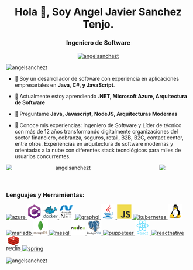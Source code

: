 <h1 align="center">Hola 👋, Soy Angel Javier Sanchez Tenjo.</h1>
<h3 align="center">Ingeniero de Software</h3>

<p align="center">
    <a href="https://linkedin.com/in/angelsanchezt" target="blank">
        <img align="center" src="https://img.shields.io/badge/linkedin-%230077B5.svg?&style=for-the-badge&logo=linkedin&logoColor=white" alt="angelsanchezt" />
    </a>
</p>

<p align="left"> <img src="https://komarev.com/ghpvc/?username=angelsanchezt&label=Profile%20views&color=0e75b6&style=flat" alt="angelsanchezt" /> </p>

- 🚀 Soy un desarrollador de software con experiencia en aplicaciones empresariales en **Java, C#, y JavaScript**.

- 🌱 Actualmente estoy aprendiendo **.NET, Microsoft Azure, Arquitectura de Software**

- 💬 Preguntame **Java, Javascript, NodeJS, Arquitecturas Modernas**

- 📄 Conoce mis experiencias: Ingeniero de Software y Líder de técnico con más de 12 años transformando digitalmente organizaciones del sector financiero, cobranza, seguros, retail, B2B, B2C, contact center, entre otros. Experiencias en arquitectura de software modernas y orientadas a la nube con diferentes stack tecnológicos para miles de usuarios concurrentes.

<p align='center'>
  <a href="#"><img src="https://github-readme-stats.vercel.app/api?username=angelsanchezt&show_icons=true&count_private=true&theme=dark" width="350"></a>
  <a href="#"><img align="left" src="https://github-readme-stats.vercel.app/api/top-langs?username=angelsanchezt&show_icons=true&locale=en&layout=compact&theme=dark" width="350" alt="angelsanchezt" /></a>
</p>

<br />

<h3 align="left">Lenguajes y Herramientas:</h3>

<p align="left"> 

<a href="https://azure.microsoft.com/en-in/" target="_blank" rel="noreferrer"> <img src="https://www.vectorlogo.zone/logos/microsoft_azure/microsoft_azure-icon.svg" alt="azure" width="40" height="40" /> </a>
<a href="https://www.w3schools.com/cs/" target="_blank" rel="noreferrer"> <img src="https://raw.githubusercontent.com/devicons/devicon/master/icons/csharp/csharp-original.svg" alt="csharp" width="40" height="40" /> </a>
<a href="https://www.docker.com/" target="_blank" rel="noreferrer"> <img src="https://raw.githubusercontent.com/devicons/devicon/master/icons/docker/docker-original-wordmark.svg" alt="docker" width="40" height="40" /> </a>
<a href="https://dotnet.microsoft.com/" target="_blank" rel="noreferrer"> <img src="https://raw.githubusercontent.com/devicons/devicon/master/icons/dot-net/dot-net-original-wordmark.svg" alt="dotnet" width="40" height="40" /> </a>
<a href="https://graphql.org" target="_blank" rel="noreferrer"> <img src="https://www.vectorlogo.zone/logos/graphql/graphql-icon.svg" alt="graphql" width="40" height="40" /> </a>
<a href="https://www.java.com" target="_blank" rel="noreferrer"> <img src="https://raw.githubusercontent.com/devicons/devicon/master/icons/java/java-original.svg" alt="java" width="40" height="40" /> </a>
<a href="https://developer.mozilla.org/en-US/docs/Web/JavaScript" target="_blank" rel="noreferrer">
    <img src="https://raw.githubusercontent.com/devicons/devicon/master/icons/javascript/javascript-original.svg" alt="javascript" width="40" height="40" />
</a>
<a href="https://kubernetes.io" target="_blank" rel="noreferrer"> <img src="https://www.vectorlogo.zone/logos/kubernetes/kubernetes-icon.svg" alt="kubernetes" width="40" height="40" /> </a>
<a href="https://www.linux.org/" target="_blank" rel="noreferrer"> <img src="https://raw.githubusercontent.com/devicons/devicon/master/icons/linux/linux-original.svg" alt="linux" width="40" height="40" /> </a>
<a href="https://mariadb.org/" target="_blank" rel="noreferrer"> <img src="https://www.vectorlogo.zone/logos/mariadb/mariadb-icon.svg" alt="mariadb" width="40" height="40" /> </a>
<a href="https://www.mongodb.com/" target="_blank" rel="noreferrer"> <img src="https://raw.githubusercontent.com/devicons/devicon/master/icons/mongodb/mongodb-original-wordmark.svg" alt="mongodb" width="40" height="40" /> </a>
<a href="https://www.microsoft.com/en-us/sql-server" target="_blank" rel="noreferrer"> <img src="https://www.svgrepo.com/show/303229/microsoft-sql-server-logo.svg" alt="mssql" width="40" height="40" /> </a>
<a href="https://nodejs.org" target="_blank" rel="noreferrer"> <img src="https://raw.githubusercontent.com/devicons/devicon/master/icons/nodejs/nodejs-original-wordmark.svg" alt="nodejs" width="40" height="40" /> </a>
<a href="https://www.postgresql.org" target="_blank" rel="noreferrer">
    <img src="https://raw.githubusercontent.com/devicons/devicon/master/icons/postgresql/postgresql-original-wordmark.svg" alt="postgresql" width="40" height="40" />
</a>
<a href="https://github.com/puppeteer/puppeteer" target="_blank" rel="noreferrer"> <img src="https://www.vectorlogo.zone/logos/pptrdev/pptrdev-official.svg" alt="puppeteer" width="40" height="40" /> </a>
<a href="https://reactjs.org/" target="_blank" rel="noreferrer"> <img src="https://raw.githubusercontent.com/devicons/devicon/master/icons/react/react-original-wordmark.svg" alt="react" width="40" height="40" /> </a>
<a href="https://reactnative.dev/" target="_blank" rel="noreferrer"> <img src="https://reactnative.dev/img/header_logo.svg" alt="reactnative" width="40" height="40" /> </a>
<a href="https://redis.io" target="_blank" rel="noreferrer"> <img src="https://raw.githubusercontent.com/devicons/devicon/master/icons/redis/redis-original-wordmark.svg" alt="redis" width="40" height="40" /> </a>
<a href="https://spring.io/" target="_blank" rel="noreferrer"> <img src="https://www.vectorlogo.zone/logos/springio/springio-icon.svg" alt="spring" width="40" height="40" /> </a>

</p>


<p><img align="center" src="https://github-readme-streak-stats.herokuapp.com/?user=angelsanchezt&&theme=dark" width="350" alt="angelsanchezt" /></p>

